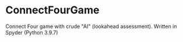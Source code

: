 # ConnectFourGame
Connect Four game with crude "AI" (lookahead assessment). Written in Spyder (Python 3.9.7)
